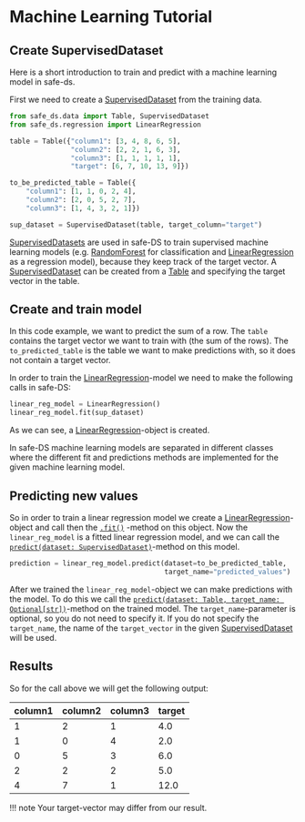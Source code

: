 # Machine Learning Tutorial

## Create SupervisedDataset

Here is a short introduction to train and predict with a machine learning model in safe-ds.

First we need to create a [SupervisedDataset](../data/SupervisedDataset.md) from the training data.

```python
from safe_ds.data import Table, SupervisedDataset
from safe_ds.regression import LinearRegression

table = Table({"column1": [3, 4, 8, 6, 5],
               "column2": [2, 2, 1, 6, 3],
               "column3": [1, 1, 1, 1, 1],
               "target": [6, 7, 10, 13, 9]})

to_be_predicted_table = Table({
    "column1": [1, 1, 0, 2, 4],
    "column2": [2, 0, 5, 2, 7],
    "column3": [1, 4, 3, 2, 1]})

sup_dataset = SupervisedDataset(table, target_column="target")
```

[SupervisedDatasets](../data/SupervisedDataset.md) are used in safe-DS to train supervised machine learning models
(e.g. [RandomForest](../classification/RandomForest.md) for classification and
[LinearRegression](../regression/LinearRegression.md) as a regression model), because they keep track of the target
vector. A [SupervisedDataset](../data/SupervisedDataset.md) can be created from a [Table](../data/Table.md) and
specifying the target vector in the table.

## Create and train model

In this code example, we want to predict the sum of a row. The `table` contains the target vector we want to
train with (the sum of the rows). The `to_predicted_table` is the table we want to make predictions with, so it
does not contain a target vector.

In order to train the [LinearRegression](../regression/LinearRegression.md)-model we need to make the following calls
in safe-DS:

```python
linear_reg_model = LinearRegression()
linear_reg_model.fit(sup_dataset)
```

As we can see, a [LinearRegression](../regression/LinearRegression.md)-object is created.

In safe-DS machine learning models are separated in different classes where the different fit and predictions methods
are implemented for the given machine learning model.

## Predicting new values

So in order to train a linear regression model we create a [LinearRegression](../regression/LinearRegression.md)-object
and call then the [`.fit()`](../regression/LinearRegression.md#safe_ds.regression._linear_regression.LinearRegression.fit)
-method on this object. Now the `linear_reg_model` is a fitted linear regression model, and we can call the
[`predict(dataset: SupervisedDataset)`](../regression/LinearRegression.md#safe_ds.regression._linear_regression.LinearRegression.predict)-method
on this model.

```python
prediction = linear_reg_model.predict(dataset=to_be_predicted_table,
                                      target_name="predicted_values")
```

After we trained the `linear_reg_model`-object we can make predictions with the model. To do this we call the
[`predict(dataset: Table, target_name: Optional[str])`](../regression/LinearRegression.md#safe_ds.regression._linear_regression.LinearRegression.predict)-method
on the trained model. The `target_name`-parameter is optional, so you do not need to specify it.
If you do not specify the `target_name`, the name of the `target_vector` in the given
[SupervisedDataset](../data/SupervisedDataset.md) will be used.

## Results

So for the call above we will get the following output:

| column1 | column2 | column3 | target |
| ------- | ------- | ------- | ------ |
| 1       | 2       | 1       | 4.0    |
| 1       | 0       | 4       | 2.0    |
| 0       | 5       | 3       | 6.0    |
| 2       | 2       | 2       | 5.0    |
| 4       | 7       | 1       | 12.0   |

!!! note
    Your target-vector may differ from our result.
